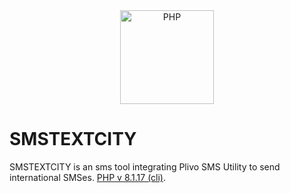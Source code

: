 <div align="center">
    <a href="https://php.net">
        <img
            alt="PHP"
            src="https://www.php.net/images/logos/new-php-logo.svg"
            width="150">
    </a>
</div>

# SMSTEXTCITY

SMSTEXTCITY is an sms tool integrating Plivo SMS Utility to send international SMSes.
[PHP v 8.1.17 (cli)](LICENSE).